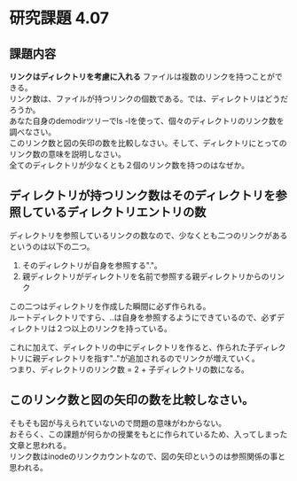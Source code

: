 # 研究課題 4.07  
## 課題内容  
**リンクはディレクトリを考慮に入れる** ファイルは複数のリンクを持つことができる。  
リンク数は、ファイルが持つリンクの個数である。では、ディレクトリはどうだろうか。  
あなた自身のdemodirツリーでls -lを使って、個々のディレクトリのリンク数を調べなさい。  
このリンク数と図の矢印の数を比較しなさい。そして、ディレクトリにとってのリンク数の意味を説明しなさい。  
全てのディレクトリが少なくとも２個のリンク数を持つのはなぜか。  
  
  
## ディレクトリが持つリンク数はそのディレクトリを参照しているディレクトリエントリの数  
ディレクトリを参照しているリンクの数なので、少なくとも二つのリンクがあるというのは以下の二つ。  
  
1. そのディレクトリが自身を参照する"."。  
2. 親ディレクトリがディレクトリを名前で参照する親ディレクトリからのリンク  
  
この二つはディレクトリを作成した瞬間に必ず作られる。  
ルートディレクトリですら、..は自身を参照するようにできているので、必ずディレクトリは２つ以上のリンクを持っている。  
  
これに加えて、ディレクトリの中にディレクトリを作ると、作られた子ディレクトリに親ディレクトリを指す".."が追加されるのでリンクが増えていく。  
つまり、ディレクトリのリンク数 = 2 + 子ディレクトリの数になる。  
  
  
## このリンク数と図の矢印の数を比較しなさい。  
そもそも図が与えられていないので問題の意味がわからない。  
おそらく、この課題が何らかの授業をもとに作られているため、入ってしまった文章と思われる。  
リンク数はinodeのリンクカウントなので、図の矢印というのは参照関係の事と思われる。  
  
  
